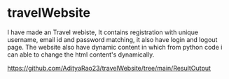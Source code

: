 # travelWebsite

I have made an Travel webiste,
It contains registration with unique username, email id and password matching, it also have login and logout page.
The website also have dynamic content in which from python code i can able to change the html content's dynamically.

https://github.com/AdityaRao23/travelWebsite/tree/main/ResultOutput
